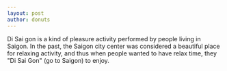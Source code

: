 ```yaml
---
layout: post
author: donuts
---
```


Di Sai gon is a kind of pleasure activity performed by people living in Saigon. In the past, the Saigon city center was considered a beautiful place for relaxing activity, and thus when people wanted to have relax time, they "Di Sai Gon" (go to Saigon) to enjoy.
